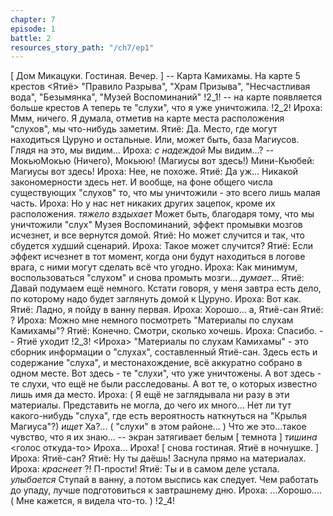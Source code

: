 ```yaml
---
chapter: 7
episode: 1
battle: 2
resources_story_path: "/ch7/ep1"
---
```

[ Дом Микацуки. Гостиная. Вечер. ]
-- Карта Камихамы. На карте 5 крестов
<Ятиё>
"Правило Разрыва", "Храм Призыва", "Несчастливая вода", "Безымянка", "Музей Воспоминаний"
!2_1!
-- на карте появляется больше крестов
А теперь те "слухи", что я уже уничтожила.
!2_2!
Ироха: Ммм, ничего. Я думала, отметив на карте места расположения "слухов", мы что-нибудь заметим.
Ятиё: Да. Место, где могут находиться Цуруно и остальные. Или, может быть, база Магиусов. Глядя на это, мы видим...
Ироха: *с надеждой* Мы видим...?
-- МокьюМокью (Ничего), Мокьюю! (Магиусы вот здесь!)
Мини-Кьюбей: Магиусы вот здесь!
Ироха: Нее, не похоже.
Ятиё: Да уж... Никакой закономерности здесь нет. И вообще, на фоне общего числа существующих "слухов" то, что мы уничтожили - это всего лишь малая часть.
Ироха: Но у нас нет никаких других зацепок, кроме их расположения. *тяжело вздыхает* Может быть, благодаря тому, что мы уничтожили "слух" Музея Воспоминаний, эффект промывки мозгов исчезнет, и все вернутся домой.
Ятиё: Но может случится и так, что сбудется худший сценарий.
Ироха: Такое может случится?
Ятиё: Если эффект исчезнет в тот момент, когда они будут находиться в логове врага, с ними могут сделать всё что угодно.
Ироха: Как минимум, воспользоваться "слухом" и снова промыть мозги... *думает*...
Ятиё: Давай подумаем ещё немного. Кстати говоря, у меня завтра есть дело, по которому надо будет заглянуть домой к Цуруно.
Ироха: Вот как.
Ятиё: Ладно, я пойду в ванну первая.
Ироха: Хорошо... а, Ятиё-сан
Ятиё: ?
Ироха: Можно мне немного посмотреть "Материалы по слухам Камихамы"?
Ятиё: Конечно. Смотри, сколько хочешь.
Ироха: Спасибо.
-- Ятиё уходит
!2_3!
<Ироха>
"Материалы по слухам Камихамы" - это сборник информации о "слухах", составленный Ятиё-сан.
Здесь есть и содержание "слуха", и местонахождение, всё аккуратно собрано в одном месте.
Вот здесь - те "слухи", что уже уничтожены. А вот здесь - те слухи, что ещё не были расследованы. А вот те, о которых известно лишь имя да место.
Ироха: ( Я ещё не заглядывала ни разу в эти материалы. Представить не могла, до чего их много... Нет ли тут какого-нибудь "слуха", где есть вероятность наткнуться на "Крылья Магиуса"?) *ищет* Ха?... ( "слухи" в этом районе... ) Что же это...такое чувство, что я их знаю...
-- экран затягивает белым
[ темнота ]
*тишина*
<голос откуда-то>
Ироха...
Ироха!
[ снова гостиная. Ятиё в ночнушке. ]
Ироха: Ятиё-сан?
Ятиё: Ну ты даёшь! Заснула прямо на материалах.
Ироха: *краснеет* ?! П-прости!
Ятиё: Ты и в самом деле устала. *улыбается* Ступай в ванну, а потом выспись как следует. Чем работать до упаду, лучше подготовиться к завтрашнему дню.
Ироха: ...Хорошо.... ( Мне кажется, я видела что-то. )
!2_4!
